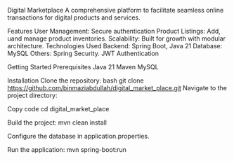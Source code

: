 Digital Marketplace
A comprehensive platform to facilitate seamless online transactions for digital products and services.

Features
User Management: Secure authentication
Product Listings: Add, uand manage product inventories.
Scalability: Built for growth with modular architecture.
Technologies Used
Backend: Spring Boot, Java 21
Database: MySQL
Others: Spring Security. JWT Authentication

Getting Started
Prerequisites
Java 21
Maven
MySQL

Installation
Clone the repository:
bash
git clone https://github.com/binmaziabdullah/digital_market_place.git
Navigate to the project directory:

Copy code
cd digital_market_place

Build the project:
mvn clean install

Configure the database in application.properties.

Run the application:
mvn spring-boot:run

